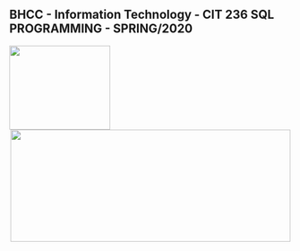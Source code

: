 ## BHCC - Information Technology - CIT 236 SQL PROGRAMMING - SPRING/2020

<img align="left" width="180" height="150" src="https://bluemetrica.co.uk/wp-content/uploads/2017/09/oracle-relacyjne-bazy-danych.png">

<p align="center">
  <img width="500" height="200" src="https://services.jsatech.com/custom/cached/104/images/header_image.jpg">
</p>
